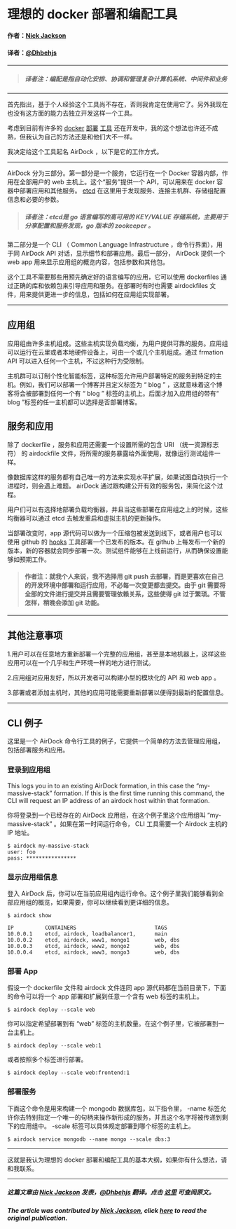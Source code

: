 # 理想的 docker 部署和编配工具

#### 作者：[Nick Jackson](https://twitter.com/nickjjackson_) 
#### 译者：[@Dhbehjs](http://weibo.com/u/2609282261)
***
> ##### 译者注：编配是指自动化安排、协调和管理复杂计算机系统、中间件和业务

***

首先指出，基于个人经验这个工具尚不存在，否则我肯定在使用它了。另外我现在也没有这方面的能力去独立开发这样一个工具。


考虑到目前有许多的 [docker](https://www.docker.io/) [部署](https://flynn.io/) [工具](http://deis.io/) 还在开发中，我的这个想法也许还不成熟，但我认为自己的方法还是和他们大不一样。


我决定给这个工具起名 AirDock ，以下是它的工作方式。

***

AirDock 分为三部分。第一部分是一个服务，它运行在一个 Docker 容器内部，作用在全部用户的 web 主机上。这个“服务”提供一个 API，可以用来在 docker 容器中部署应用和其他服务。 [etcd](https://github.com/coreos/etcd) 在这里用于发现服务、连接主机群、存储组配置信息和必要的参数。

> ##### 译者注：etcd是 go 语言编写的高可用的 KEY/VALUE 存储系统，主要用于分享配置和服务发现，go 版本的 zookeeper  。


第二部分是一个 CLI （ Common Language Infrastructure ，命令行界面），用于同 AirDock API 对话，显示细节和部署应用。最后一部分， AirDock 提供一个 web app 用来显示应用组的概览内容，包括参数和其他包。


这个工具不需要那些用预先确定好的语言编写的应用，它可以使用 dockerfiles 通过正确的库和依赖包来引导应用和服务。在部署时有时也需要 airdockfiles 文件，用来提供更进一步的信息，包括如何在应用组实现部署。

***

## 应用组

应用组由许多主机组成。这些主机实现负载均衡，为用户提供可靠的服务。应用组可以运行在云里或者本地硬件设备上，可由一个或几个主机组成。通过 frmation API 可以进入任何一个主机，不过这种行为受限制。

主机群可以订制个性化智能标签，这种标签允许用户部署特定的服务到特定的主机。例如，我们可以部署一个博客并且定义标签为 “ blog ” ，这就意味着这个博客将会被部署到任何一个有 “ blog ” 标签的主机上。后面才加入应用组的带有“ blog ”标签的任一主机都可以选择是否部署博客。

## 服务和应用

除了 dockerfile ，服务和应用还需要一个设置所需的包含 URI （统一资源标志符） 的 airdockfile 文件，将所需的服务暴露给外面使用，就像运行测试组件一样。

像数据库这样的服务都有自己唯一的方法来实现水平扩展，如果试图自动执行一个进程时，则会遇上难题。 airDock 通过跟构建公开有效的服务包，来简化这个过程。

用户们可以有选择地部署负载均衡器，并且当这些部署在应用组之上的时候，这些均衡器可以通过 etcd 去触发重启和虚拟主机的更新操作。

当部署改变时，app 源代码可以做为一个压缩包被发送到线下，或者用户也可以使用 github 的 [hooks](http://developer.github.com/v3/repos/hooks/) 工具部署一个已发布的版本。在 github 上每发布一个新的版本，新的容器就会同步部署一次。测试组件能够在上线前运行，从而确保设置能够如预期工作。

> #### 作者注：就我个人来说，我不选择用 git push 去部署，而是更喜欢在自己的开发环境中部署和运行应用，不必每一次变更都去提交。由于 git 需要将全部的文件进行提交并且需要管理依赖关系，这些使得 git 过于繁琐。不管怎样，稍晚会添加 git 功能。

***

## 其他注意事项

1.用户可以在任意地方重新部署一个完整的应用组，甚至是本地机器上，这样这些应用可以在一个几乎和生产环境一样的地方进行测试。

2.应用组对应用友好，所以开发者可以构建小型的模块化的 API 和 web app 。

3.部署或者添加主机时，其他的应用可能需要重新部署以便得到最新的配置信息。

***

## CLI 例子

这里是一个 AirDock 命令行工具的例子，它提供一个简单的方法去管理应用组，包括部署服务和应用。


### 登录到应用组
This logs you in to an existing AirDock formation, in this case the “my-massive-stack” formation. If this is the first time running this command, the CLI will request an IP address of an airdock host within that formation.

你将登录到一个已经存在的 AirDock 应用组，在这个例子里这个应用组叫 “my-massive-stack” 。如果在第一时间运行命令，  CLI 工具需要一个 Airdock 主机的 IP 地址。

```
$ airdock my-massive-stack
user: foo
pass: ****************
```

### 显示应用组信息

登入 AirDock 后，你可以在当前应用组内运行命令。这个例子里我们能够看到全部应用组的概览，如果需要，你可以继续看到更详细的信息。

```
$ airdock show
 
IP          CONTAINERS                         TAGS
10.0.0.1    etcd, airdock, loadbalancer1,      main
10.0.0.2    etcd, airdock, www1, mongo1        web, dbs
10.0.0.3    etcd, airdock, www2, mongo2        web, dbs
10.0.0.4    etcd, airdock, www3, mongo3        web, dbs
```

### 部署 App

假设一个 dockerfile 文件和 airdock 文件连同 app 源代码都在当前目录下，下面的命令可以将一个 app 部署和扩展到任意一个含有 web 标签的主机上。

```
$ airdock deploy --scale web
```

你可以指定希望部署到有 “web” 标签的主机数量。在这个例子里，它被部署到一台主机上。

```
$ airdock deploy --scale web:1
```

或者按照多个标签进行部署。

```
$ airdock deploy --scale web:frontend:1 
```

### 部署服务

下面这个命令是用来构建一个 mongodb 数据库包，以下指令里， -name 标签允许你去特别指定一个唯一的句柄来操作新形成的服务，并且这个名字将被传递到剩下的应用组中。 -scale 标签可以具体规定部署到哪个标签的主机上。

```
$ airdock service mongodb --name mongo --scale dbs:3
```

***

这就是我认为理想的 docker 部署和编配工具的基本大纲，如果你有什么想法，请和我联系。

***
##### 这篇文章由 [Nick Jackson](https://twitter.com/nickjjackson_) 发表，[@Dhbehjs](http://weibo.com/u/2609282261) 翻译。点击 [这里](https://medium.com/geek-out/bc32e557f4ed) 可查阅原文。

##### The article was contributed by [Nick Jackson](https://twitter.com/nickjjackson_), click [here](https://medium.com/geek-out/bc32e557f4ed) to read the original publication.
